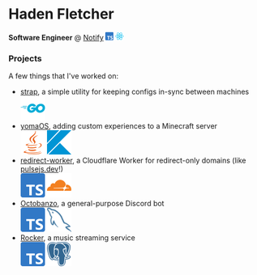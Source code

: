 <!-- <img src="meta/img/golang.svg" width="80" height="80" alt="" align="left" /> -->

# Haden Fletcher

**Software Engineer** @ [Notify]
<img src="meta/img/typescript.svg" height="16" width="16" />
<img src="meta/img/react.svg" height="16" width="16" />  


### Projects

A few things that I've worked on:

- [strap], a simple utility for keeping configs in-sync between machines  
  ![go]
- [yomaOS][yasmp], adding custom experiences to a Minecraft server  
	![java] ![kotlin]
- [redirect-worker], a Cloudflare Worker for redirect-only domains (like [pulsejs.dev][pulse]!)  
  ![ts] ![cloudflare]
- [Octobanzo], a general-purpose Discord bot  
  ![ts] ![mysql] 
- [Rocker], a music streaming service  
  ![ts] ![postgres]

<!-- Professsional -->

[notify]: https://notify.me
[pulse]: https://pulsejs.dev

<!-- Personal -->

[octobanzo]: https://github.com/octobanzo/octobanzo
[platform]: https://github.com/platformapps
[rocker]: https://github.com/rockerapp
[strap]: https://github.com/hadenpf/strap
[buildmode]: https://github.com/hadenpf/BuildMode
[redirect-worker]: https://github.com/hadenpf/redirect-worker
[spleef]: https://github.com/hadenpf/spleef
[yasmp]: https://github.com/YASMPdev

<!-- Resources -->

[yarn]: https://yarnpkg.com

<!-- Icons -->

[go]: meta/img/golang.svg
[js]: meta/img/javascript.svg
[ts]: meta/img/typescript.svg
[java]: meta/img/java.svg
[kotlin]: meta/img/kotlin.svg
[mysql]: meta/img/mysql.svg
[postgres]: meta/img/postgres.svg
[react]: meta/img/react.svg
[cloudflare]: meta/img/cloudflare.svg
